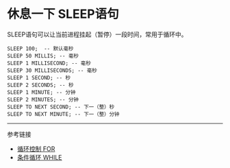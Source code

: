 # 休息一下 SLEEP语句
SLEEP语句可以让当前进程挂起（暂停）一段时间，常用于循环中。
```
SLEEP 100;  -- 默认毫秒
SLEEP 50 MILLIS; -- 毫秒
SLEEP 1 MILLISECOND; -- 毫秒
SLEEP 30 MILLISECONDS; -- 毫秒
SLEEP 1 SECOND; -- 秒
SLEEP 2 SECONDS; -- 秒
SLEEP 1 MINUTE; -- 分钟
SLEEP 2 MINUTES; -- 分钟
SLEEP TO NEXT SECOND; -- 下一（整）秒
SLEEP TO NEXT MINUTE; -- 下一（整）分钟
```

---
参考链接
* [循环控制 FOR](/doc/pql/for)
* [条件循环 WHILE](/doc/pql/while)